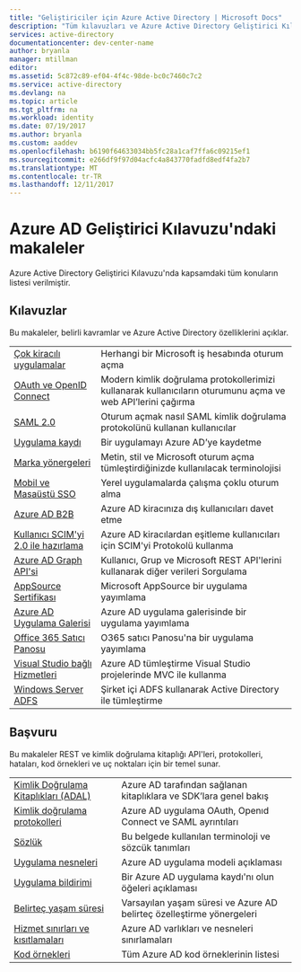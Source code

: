 ```yaml
---
title: "Geliştiriciler için Azure Active Directory | Microsoft Docs"
description: "Tüm kılavuzları ve Azure Active Directory Geliştirici Kılavuzu'nda başvuru makalelerinin listesi."
services: active-directory
documentationcenter: dev-center-name
author: bryanla
manager: mtillman
editor: 
ms.assetid: 5c872c89-ef04-4f4c-98de-bc0c7460c7c2
ms.service: active-directory
ms.devlang: na
ms.topic: article
ms.tgt_pltfrm: na
ms.workload: identity
ms.date: 07/19/2017
ms.author: bryanla
ms.custom: aaddev
ms.openlocfilehash: b6190f64633034bb5fc28a1caf7ffa6c09215ef1
ms.sourcegitcommit: e266df9f97d04acfc4a843770fadfd8edf4fa2b7
ms.translationtype: MT
ms.contentlocale: tr-TR
ms.lasthandoff: 12/11/2017
---
```

# <a name="articles-in-the-azure-ad-developer-guide"></a>Azure AD Geliştirici Kılavuzu'ndaki makaleler
Azure Active Directory Geliştirici Kılavuzu'nda kapsamdaki tüm konuların listesi verilmiştir.

## <a name="guides"></a>Kılavuzlar
Bu makaleler, belirli kavramlar ve Azure Active Directory özelliklerini açıklar.

|                                                                                                                                 |  |
| ------------------------------------------------------------------------------------------------------------------------------- | --- |
| [Çok kiracılı uygulamalar](active-directory-devhowto-multi-tenant-overview.md)                                                         | Herhangi bir Microsoft iş hesabında oturum açma |
| [OAuth ve OpenID Connect](active-directory-protocols-openid-connect-code.md)                                                     | Modern kimlik doğrulama protokollerimizi kullanarak kullanıcıların oturumunu açma ve web API’lerini çağırma |
| [SAML 2.0](active-directory-saml-protocol-reference.md)                                                                         | Oturum açmak nasıl SAML kimlik doğrulama protokolünü kullanan kullanıcılar |
| [Uygulama kaydı](active-directory-integrating-applications.md)                                                                | Bir uygulamayı Azure AD’ye kaydetme |
| [Marka yönergeleri](active-directory-branding-guidelines.md)                                                                  | Metin, stil ve Microsoft oturum açma tümleştirdiğinizde kullanılacak terminolojisi |
| [Mobil ve Masaüstü SSO](active-directory-sso-android.md)                                                                         | Yerel uygulamalarda çalışma çoklu oturum alma |
| [Azure AD B2B](../active-directory-b2b-what-is-azure-ad-b2b.md)                                                                 | Azure AD kiracınıza dış kullanıcıları davet etme |
| [Kullanıcı SCIM'yi 2.0 ile hazırlama](../active-directory-scim-provisioning.md)                                                     | Azure AD kiracılardan eşitleme kullanıcıları için SCIM'yi Protokolü kullanma |
| [Azure AD Graph API'si](active-directory-graph-api.md)                                                                             | Kullanıcı, Grup ve Microsoft REST API'lerini kullanarak diğer verileri Sorgulama |
| [AppSource Sertifikası](active-directory-devhowto-appsource-certified.md)                                                     | Microsoft AppSource bir uygulama yayımlama |
| [Azure AD Uygulama Galerisi](active-directory-app-gallery-listing.md)                                                                 |Azure AD uygulama galerisinde bir uygulama yayımlama|
| [Office 365 Satıcı Panosu](https://msdn.microsoft.com/office/office365/howto/submit-web-apps-seller-dashboard)               | O365 satıcı Panosu'na bir uygulama yayımlama |
| [Visual Studio bağlı Hizmetleri](vs-active-directory-dotnet-getting-started.md)                                               | Azure AD tümleştirme Visual Studio projelerinde MVC ile kullanma |
| [Windows Server ADFS](https://technet.microsoft.com/windows-server-docs/identity/ad-fs/overview/ad-fs-scenarios-for-developers) | Şirket içi ADFS kullanarak Active Directory ile tümleştirme |

## <a name="reference"></a>Başvuru
Bu makaleler REST ve kimlik doğrulama kitaplığı API'leri, protokolleri, hataları, kod örnekleri ve uç noktaları için bir temel sunar.

|                                                                                     | |
| ----------------------------------------------------------------------------------- | --- |
| [Kimlik Doğrulama Kitaplıkları (ADAL)](active-directory-authentication-libraries.md)     | Azure AD tarafından sağlanan kitaplıklara ve SDK’lara genel bakış |
| [Kimlik doğrulama protokolleri](active-directory-authentication-protocols.md)            | Azure AD uygulama OAuth, Openıd Connect ve SAML ayrıntıları |
| [Sözlük](active-directory-dev-glossary.md)                                        | Bu belgede kullanılan terminoloji ve sözcük tanımları |
| [Uygulama nesneleri](active-directory-application-objects.md)                      | Azure AD uygulama modeli açıklaması |
| [Uygulama bildirimi](active-directory-application-manifest.md)                    | Bir Azure AD uygulama kaydı'nı olun öğeleri açıklaması |
| [Belirteç yaşam süresi](../active-directory-configurable-token-lifetimes.md)              | Varsayılan yaşam süresi ve Azure AD belirteç özelleştirme yönergeleri |
| [Hizmet sınırları ve kısıtlamaları](../active-directory-service-limits-restrictions.md) | Azure AD varlıkları ve nesneleri sınırlamaları |
| [Kod örnekleri](active-directory-code-samples.md)                                    | Tüm Azure AD kod örneklerinin listesi |